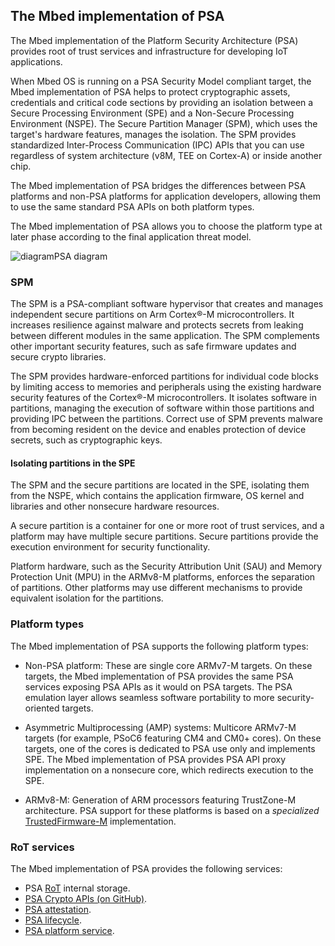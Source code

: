 <h2 id="psa-api">The Mbed implementation of PSA</h2>

The Mbed implementation of the Platform Security Architecture (PSA) provides root of trust services and infrastructure for developing IoT applications.

When Mbed OS is running on a PSA Security Model compliant target, the Mbed implementation of PSA helps to protect cryptographic assets, credentials and critical code sections by providing an isolation between a Secure Processing Environment (SPE) and a Non-Secure Processing Environment (NSPE). The Secure Partition Manager (SPM), which uses the target's hardware features, manages the isolation. The SPM provides standardized Inter-Process Communication (IPC) APIs that you can use regardless of system architecture (v8M, TEE on Cortex-A) or inside another chip.

The Mbed implementation of PSA bridges the differences between PSA platforms and non-PSA platforms for application developers, allowing them to use the same standard PSA APIs on both platform types.

The Mbed implementation of PSA allows you to choose the platform type at later phase according to the final application threat model.

<span class="images">![diagram](https://s3-us-west-2.amazonaws.com/mbed-os-docs-images/PSA-standardized-Interfaces-diagram.png)<span>PSA diagram</span></span>

### SPM

The SPM is a PSA-compliant software hypervisor that creates and manages independent secure partitions on Arm Cortex&reg;-M microcontrollers. It increases resilience against malware and protects secrets from leaking between different modules in the same application. The SPM complements other important security features, such as safe firmware updates and secure crypto libraries.

The SPM provides hardware-enforced partitions for individual code blocks by limiting access to memories and peripherals using the existing hardware security features of the Cortex&reg;-M microcontrollers. It isolates software in partitions, managing the execution of software within those partitions and providing IPC between the partitions. Correct use of SPM prevents malware from becoming resident on the device and enables protection of device secrets, such as cryptographic keys.

#### Isolating partitions in the SPE

The SPM and the secure partitions are located in the SPE, isolating them from the NSPE, which contains the application firmware, OS kernel and libraries and other nonsecure hardware resources.

A secure partition is a container for one or more root of trust services, and a platform may have multiple secure partitions. Secure partitions provide the execution environment for security functionality.

Platform hardware, such as the Security Attribution Unit (SAU) and Memory Protection Unit (MPU) in the ARMv8-M platforms, enforces the separation of partitions. Other platforms may use different mechanisms to provide equivalent isolation for the partitions.

### Platform types

The Mbed implementation of PSA supports the following platform types:

- Non-PSA platform: These are single core ARMv7-M targets. On these targets, the Mbed implementation of PSA provides the same PSA services exposing PSA APIs as it would on PSA targets. The PSA emulation layer allows seamless software portability to more security-oriented targets.

- Asymmetric Multiprocessing (AMP) systems: Multicore ARMv7-M targets (for example, PSoC6 featuring CM4 and CM0+ cores). On these targets, one of the cores is dedicated to PSA use only and implements SPE. The Mbed implementation of PSA provides PSA API proxy implementation on a nonsecure core, which redirects execution to the SPE.

- ARMv8-M: Generation of ARM processors featuring TrustZone-M architecture. PSA support for these platforms is based on a *specialized* [TrustedFirmware-M](https://www.trustedfirmware.org) implementation.

### RoT services

The Mbed implementation of PSA provides the following services:

- PSA [RoT](../introduction/glossary.html) internal storage.
- [PSA Crypto APIs (on GitHub)](https://github.com/ARMmbed/mbed-crypto/tree/development/docs).
- [PSA attestation](../apis/psa_attestation.html).
- [PSA lifecycle](../apis/psa_lifecycle.html).
- [PSA platform service](../apis/platform_service.html).
